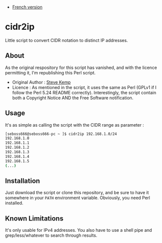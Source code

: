 * [French version](README.fr.md)

# cidr2ip
Little script to convert CIDR notation to distinct IP addresses.

## About
As the original respository for this script has vanished, and with the licence permitting it, I'm republishing this Perl script.

* Original Author : [Steve Kemp](https://steve.fi/)
* Licence : As mentioned in the script, it uses the same as Perl (GPLv1 if I follow the Perl 5.24 README correctly). Interestingly, the script contain both a Copyright Notice AND the Free Software notification.

## Usage
It's as simple as calling the script with the CIDR range as parameter :
```bash
[seboss666@seboss666-pc ~ ]$ cidr2ip 192.168.1.0/24
192.168.1.0
192.168.1.1
192.168.1.2
192.168.1.3
192.168.1.4
192.168.1.5
(...)
```

## Installation
Just download the script or clone this repository, and be sure to have it somewhere in your `PATH` environment variable. Obviously, you need Perl installed.

## Known Limitations
It's only usable for IPv4 addresses. You also have to use a shell pipe and grep/less/whatever to search through results.

